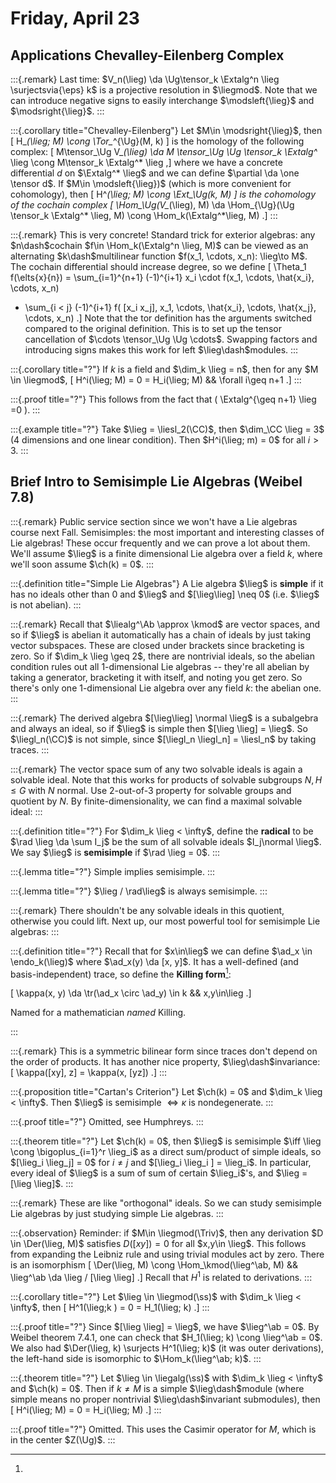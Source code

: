 # Friday, April 23

## Applications Chevalley-Eilenberg Complex

:::{.remark}
Last time: $V_n(\lieg) \da \Ug\tensor_k \Extalg^n \lieg \surjectsvia{\eps} k$ is a projective resolution in $\liegmod$.
Note that we can introduce negative signs to easily interchange $\modsleft{\lieg}$ and $\modsright{\lieg}$.
:::

:::{.corollary title="Chevalley-Eilenberg"}
Let $M\in \modsright{\lieg}$, then 
\[
H_*(\lieg; M) \cong \Tor_*^{\Ug}(M, k)
\]
is the homology of the following complex:
\[
M\tensor_\Ug V_*(\lieg) 
\da M \tensor_\Ug \Ug \tensor_k \Extalg^* \lieg 
\cong M\tensor_k \Extalg^* \lieg
,\]
where we have a concrete differential $d$ on $\Extalg^* \lieg$ and we can define $\partial \da \one \tensor d$.
If $M\in \modsleft{\lieg})$ (which is more convenient for cohomology), then
\[
H^*(\lieg; M) \cong \Ext_\Ug(k, M)
\]
is the cohomology of the cochain complex
\[
\Hom_\Ug(V_*(\lieg), M) 
\da \Hom_{\Ug}(\Ug \tensor_k \Extalg^* \lieg, M)
\cong \Hom_k(\Extalg^*\lieg, M)
.\]
:::

:::{.remark}
This is very concrete!
Standard trick for exterior algebras: any $n\dash$cochain $f\in \Hom_k(\Extalg^n \lieg, M)$ can be viewed as an alternating $k\dash$multilinear function $f(x_1, \cdots, x_n): \lieg\to M$.
The cochain differential should increase degree, so we define
\[
\Theta_1 f(\elts{x}{n}) = \sum_{i=1}^{n+1} (-1)^{i+1} x_i \cdot f(x_1, \cdots, \hat{x_i}, \cdots, x_n)
+ \sum_{i < j} (-1)^{i+1} f( [x_i x_j], x_1, \cdots, \hat{x_i}, \cdots, \hat{x_j}, \cdots, x_n)
.\]
Note that the tor definition has the arguments switched compared to the original definition.
This is to set up the tensor cancellation of $\cdots \tensor_\Ug \Ug \cdots$.
Swapping factors and introducing signs makes this work for left $\lieg\dash$modules.
:::

:::{.corollary title="?"}
If $k$ is a field and $\dim_k \lieg = n$, then for any $M \in \liegmod$, 
\[
H^i(\lieg; M) = 0 = H_i(\lieg; M) && \forall i\geq n+1
.\]
:::

:::{.proof title="?"}
This follows from the fact that \( \Extalg^{\geq n+1} \lieg =0 \).
:::

:::{.example title="?"}
Take $\lieg = \liesl_2(\CC)$, then $\dim_\CC \lieg = 3$ (4 dimensions and one linear condition).
Then $H^i(\lieg; m) = 0$ for all $i > 3$.
:::

## Brief Intro to Semisimple Lie Algebras (Weibel 7.8)

:::{.remark}
Public service section since we won't have a Lie algebras course next Fall.
Semisimples: the most important and interesting classes of Lie algebras!
These occur frequently and we can prove a lot about them.
We'll assume $\lieg$ is a finite dimensional Lie algebra over a field $k$, where we'll soon assume $\ch(k) = 0$.
:::

:::{.definition title="Simple Lie Algebras"}
A Lie algebra $\lieg$ is **simple** if it has no ideals other than $0$ and $\lieg$ and $[\lieg\lieg] \neq 0$ (i.e. $\lieg$ is not abelian).
:::

:::{.remark}
Recall that $\liealg^\Ab \approx \kmod$ are vector spaces, and so if $\lieg$ is abelian it automatically has a chain of ideals by just taking vector subspaces.
These are closed under brackets since bracketing is zero.
So if $\dim_k \lieg \geq 2$, there are nontrivial ideals, so the abelian condition rules out all 1-dimensional Lie algebras -- they're all abelian by taking a generator, bracketing it with itself, and noting you get zero.
So there's only one 1-dimensional Lie algebra over any field $k$: the abelian one.
:::

:::{.remark}
The derived algebra $[\lieg\lieg] \normal \lieg$ is a subalgebra and always an ideal, so if $\lieg$ is simple then $[\lieg \lieg] = \lieg$.
So $\liegl_n(\CC)$ is not simple, since $[\liegl_n \liegl_n] = \liesl_n$ by taking traces.
:::

:::{.remark}
The vector space sum of any two solvable ideals is again a solvable ideal.
Note that this works for products of solvable subgroups $N, H\leq G$ with $N$ normal. 
Use 2-out-of-3 property for solvable groups and quotient by $N$.
By finite-dimensionality, we can find a maximal solvable ideal:
:::

:::{.definition title="?"}
For $\dim_k \lieg < \infty$, define the **radical** to be $\rad \lieg \da \sum I_j$ be the sum of all solvable ideals $I_j\normal \lieg$.
We say $\lieg$ is **semisimple** if $\rad \lieg = 0$.
:::

:::{.lemma title="?"}
Simple implies semisimple.
:::

:::{.lemma title="?"}
$\lieg / \rad\lieg$ is always semisimple.
:::

:::{.remark}
There shouldn't be any solvable ideals in this quotient, otherwise you could lift.
Next up, our most powerful tool for semisimple Lie algebras:
:::

:::{.definition title="?"}
Recall that for $x\in\lieg$ we can define $\ad_x \in \endo_k(\lieg)$ where $\ad_x(y) \da [x, y]$.
It has a well-defined (and basis-independent) trace, so define the **Killing form**[^killing_form_name]:

\[
\kappa(x, y) \da \tr(\ad_x \circ \ad_y) \in k && x,y\in\lieg
.\]

[^killing_form_name]: 
Named for a mathematician *named* Killing.

:::

:::{.remark}
This is a symmetric bilinear form since traces don't depend on the order of products.
It has another nice property, $\lieg\dash$invariance: 
\[
\kappa([xy], z] = \kappa(x, [yz])
.\]
:::

:::{.proposition title="Cartan's Criterion"}
Let $\ch(k) = 0$ and $\dim_k \lieg < \infty$.
Then $\lieg$ is semisimple $\iff \kappa$ is nondegenerate.
:::

:::{.proof title="?"}
Omitted, see Humphreys.
:::

:::{.theorem title="?"}
Let $\ch(k) = 0$, then $\lieg$ is semisimple $\iff \lieg \cong \bigoplus_{i=1}^r \lieg_i$ as a direct sum/product of simple ideals, so $[\lieg_i \lieg_j] = 0$ for $i\neq j$ and $[\lieg_i \lieg_i ] = \lieg_i$.
In particular, every ideal of $\lieg$ is a sum of sum of certain $\lieg_i$'s, and $\lieg = [\lieg \lieg]$.
:::

:::{.remark}
These are like "orthogonal" ideals.
So we can study semisimple Lie algebras by just studying simple Lie algebras.
:::

:::{.observation}
Reminder: if $M\in \liegmod(\Triv)$, then any derivation $D \in \Der(\lieg, M)$ satisfies $D([xy]) = 0$ for all $x,y\in \lieg$.
This follows from expanding the Leibniz rule and using trivial modules act by zero.
There is an isomorphism
\[
\Der(\lieg, M) \cong \Hom_\kmod(\lieg^\ab, M) && \lieg^\ab \da \lieg / [\lieg \lieg]
.\]
Recall that $H^1$ is related to derivations.
:::

:::{.corollary title="?"}
Let $\lieg \in \liegmod(\ss)$ with $\dim_k \lieg < \infty$, then
\[
H^1(\lieg;k ) = 0 = H_1(\lieg; k) 
.\]
:::

:::{.proof title="?"}
Since $[\lieg \lieg] = \lieg$, we have $\lieg^\ab = 0$.
By Weibel theorem 7.4.1, one can check that $H_1(\lieg; k) \cong \lieg^\ab = 0$.
We also had $\Der(\lieg, k) \surjects H^1(\lieg; k)$ (it was outer derivations), the left-hand side is isomorphic to $\Hom_k(\lieg^\ab; k)$.
:::

:::{.theorem title="?"}
Let $\lieg \in \liegalg(\ss)$ with $\dim_k \lieg < \infty$ and $\ch(k) = 0$.
Then if $k\neq M$ is a simple $\lieg\dash$module (where simple means no proper nontrivial $\lieg\dash$invariant submodules), then
\[
H^i(\lieg; M) = 0 = H_i(\lieg; M)
.\]
:::

:::{.proof title="?"}
Omitted.
This uses the Casimir operator for $M$, which is in the center $Z(\Ug)$.
:::

























